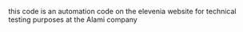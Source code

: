 this code is an automation code on the elevenia website for technical testing purposes at the Alami company
